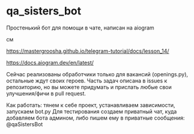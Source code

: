 # qa_sisters_bot

Простенький бот для помощи в чате, написан на aiogram 

см 

https://mastergroosha.github.io/telegram-tutorial/docs/lesson_14/

https://docs.aiogram.dev/en/latest/ 

Сейчас реализованы обработчики только для вакансий (openings.py), остальные ждут своих героев. Часть задач описана в issues к репозиторию, но вы можете придумать и прислать любые свои улучшения/фичи в pull request.

Как работать: тянем к себе проект, устанавливаем зависимости, запускаем bot.py 
Для тестирования создаем приватный чат, куда добавляем бота админом, либо пишем ему в приватные сообщения: @qaSistersBot
